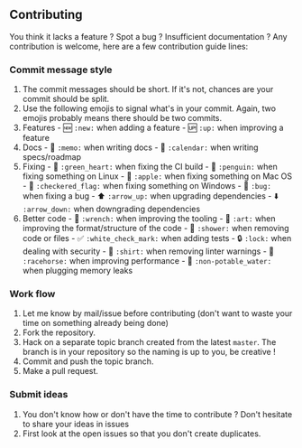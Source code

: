 ## Contributing

You think it lacks a feature ? Spot a bug ? Insufficient documentation ?
Any contribution is welcome, here are a few contribution guide lines:

### Commit message style

1. The commit messages should be short. If it's not, chances are your commit should be split.
1. Use the following emojis to signal what's in your commit. Again, two emojis probably means there should be two commits.
  1. Features
    - :new: `:new:` when adding a feature
    - :up: `:up:` when improving a feature
  1. Docs
    - :memo: `:memo:` when writing docs
    - :calendar: `:calendar:` when writing specs/roadmap
  1. Fixing
    - :green_heart: `:green_heart:` when fixing the CI build
    - :penguin: `:penguin:` when fixing something on Linux
    - :apple: `:apple:` when fixing something on Mac OS
    - :checkered_flag: `:checkered_flag:` when fixing something on Windows
    - :bug: `:bug:` when fixing a bug
    - :arrow_up: `:arrow_up:` when upgrading dependencies
    - :arrow_down: `:arrow_down:` when downgrading dependencies
  1. Better code
    - :wrench: `:wrench:` when improving the tooling
    - :art: `:art:` when improving the format/structure of the code
    - :shower: `:shower:` when removing code or files
    - :white_check_mark: `:white_check_mark:` when adding tests
    - :lock: `:lock:` when dealing with security
    - :shirt: `:shirt:` when removing linter warnings
    - :racehorse: `:racehorse:` when improving performance
    - :non-potable_water: `:non-potable_water:` when plugging memory leaks

### Work flow

1. Let me know by mail/issue before contributing (don't want to waste your time on something already being done)
1. Fork the repository.
1. Hack on a separate topic branch created from the latest `master`. The branch is in your repository so the naming is up to you, be creative !
1. Commit and push the topic branch.
1. Make a pull request.

### Submit ideas

1. You don't know how or don't have the time to contribute ? Don't hesitate to share your ideas in issues
1. First look at the open issues so that you don't create duplicates.

